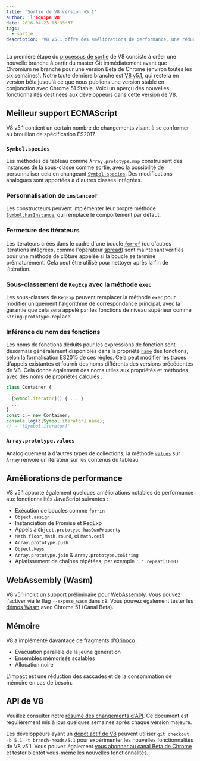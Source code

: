 ```yaml
---
title: 'Sortie de V8 version v5.1'
author: 'l'équipe V8'
date: 2016-04-23 13:33:37
tags:
  - sortie
description: 'V8 v5.1 offre des améliorations de performance, une réduction des saccades et de la consommation de mémoire, ainsi qu'un support accru des fonctionnalités du langage ECMAScript.'
---
```

La première étape du [processus de sortie](/docs/release-process) de V8 consiste à créer une nouvelle branche à partir du master Git immédiatement avant que Chromium ne branche pour une version Beta de Chrome (environ toutes les six semaines). Notre toute dernière branche est [V8 v5.1](https://chromium.googlesource.com/v8/v8.git/+log/branch-heads/5.1), qui restera en version bêta jusqu'à ce que nous publions une version stable en conjonction avec Chrome 51 Stable. Voici un aperçu des nouvelles fonctionnalités destinées aux développeurs dans cette version de V8.

<!--truncate-->
## Meilleur support ECMAScript

V8 v5.1 contient un certain nombre de changements visant à se conformer au brouillon de spécification ES2017.

### `Symbol.species`

Les méthodes de tableau comme `Array.prototype.map` construisent des instances de la sous-classe comme sortie, avec la possibilité de personnaliser cela en changeant [`Symbol.species`](https://developer.mozilla.org/fr/docs/Web/JavaScript/Reference/Objets_globaux/Symbol/species). Des modifications analogues sont apportées à d'autres classes intégrées.

### Personnalisation de `instanceof`

Les constructeurs peuvent implémenter leur propre méthode [`Symbol.hasInstance`](https://developer.mozilla.org/fr/docs/Web/JavaScript/Reference/Objets_globaux/Symbol#Autres_symboles), qui remplace le comportement par défaut.

### Fermeture des itérateurs

Les itérateurs créés dans le cadre d'une boucle [`for`-`of`](https://developer.mozilla.org/fr/docs/Web/JavaScript/Reference/Instructions/for...of) (ou d'autres itérations intégrées, comme l'opérateur [spread](https://developer.mozilla.org/fr/docs/Web/JavaScript/Reference/Opérateurs/Spread_operator)) sont maintenant vérifiés pour une méthode de clôture appelée si la boucle se termine prématurément. Cela peut être utilisé pour nettoyer après la fin de l'itération.

### Sous-classement de `RegExp` avec la méthode `exec`

Les sous-classes de `RegExp` peuvent remplacer la méthode `exec` pour modifier uniquement l'algorithme de correspondance principal, avec la garantie que cela sera appelé par les fonctions de niveau supérieur comme `String.prototype.replace`.

### Inférence du nom des fonctions

Les noms de fonctions déduits pour les expressions de fonction sont désormais généralement disponibles dans la propriété [`name`](https://developer.mozilla.org/fr/docs/Web/JavaScript/Reference/Objets_globaux/Function/name) des fonctions, selon la formalisation ES2015 de ces règles. Cela peut modifier les traces d'appels existantes et fournir des noms différents des versions précédentes de V8. Cela donne également des noms utiles aux propriétés et méthodes avec des noms de propriétés calculés :

```js
class Container {
  ...
  [Symbol.iterator]() { ... }
  ...
}
const c = new Container;
console.log(c[Symbol.iterator].name);
// → '[Symbol.iterator]'
```

### `Array.prototype.values`

Analogiquement à d'autres types de collections, la méthode [`values`](https://developer.mozilla.org/fr/docs/Web/JavaScript/Reference/Objets_globaux/Array/values) sur `Array` renvoie un itérateur sur les contenus du tableau.

## Améliorations de performance

V8 v5.1 apporte également quelques améliorations notables de performance aux fonctionnalités JavaScript suivantes :

- Exécution de boucles comme `for`-`in`
- `Object.assign`
- Instanciation de Promise et RegExp
- Appels à `Object.prototype.hasOwnProperty`
- `Math.floor`, `Math.round`, et `Math.ceil`
- `Array.prototype.push`
- `Object.keys`
- `Array.prototype.join` & `Array.prototype.toString`
- Aplatissement de chaînes répétées, par exemple `'.'.repeat(1000)`

## WebAssembly (Wasm)

V8 v5.1 inclut un support préliminaire pour [WebAssembly](/blog/webassembly-experimental). Vous pouvez l'activer via le flag `--expose_wasm` dans `d8`. Vous pouvez également tester les [démos Wasm](https://webassembly.github.io/demo/) avec Chrome 51 (Canal Beta).

## Mémoire

V8 a implémenté davantage de fragments d'[Orinoco](/blog/orinoco) :

- Évacuation parallèle de la jeune génération
- Ensembles mémorisés scalables
- Allocation noire

L'impact est une réduction des saccades et de la consommation de mémoire en cas de besoin.

## API de V8

Veuillez consulter notre [résumé des changements d'API](https://bit.ly/v8-api-changes). Ce document est régulièrement mis à jour quelques semaines après chaque version majeure.

Les développeurs ayant un [dépôt actif de V8](https://v8.dev/docs/source-code#using-git) peuvent utiliser `git checkout -b 5.1 -t branch-heads/5.1` pour expérimenter les nouvelles fonctionnalités de V8 v5.1. Vous pouvez également [vous abonner au canal Beta de Chrome](https://www.google.com/chrome/browser/beta.html) et tester bientôt vous-même les nouvelles fonctionnalités.
